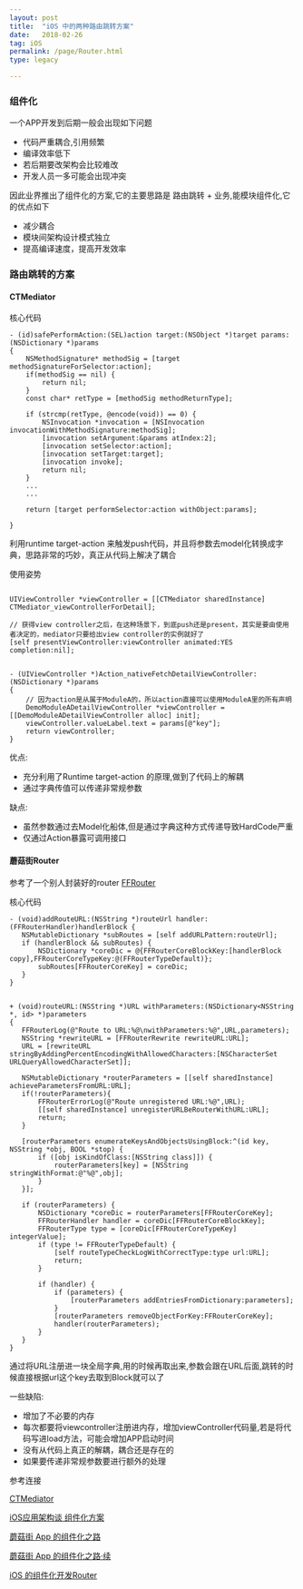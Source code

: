 ```yaml
---
layout: post
title:  "iOS 中的两种路由跳转方案"
date:   2018-02-26
tag: iOS
permalink: /page/Router.html
type: legacy

---
```



### 组件化
  
  一个APP开发到后期一般会出现如下问题
  
  - 代码严重耦合,引用频繁
  - 编译效率低下
  - 若后期要改架构会比较难改
  - 开发人员一多可能会出现冲突
 
  因此业界推出了组件化的方案,它的主要思路是 路由跳转 + 业务,能模块组件化,它的优点如下

  - 减少耦合
  - 模块间架构设计模式独立
  - 提高编译速度，提高开发效率
 
### 路由跳转的方案

####    CTMediator

核心代码

```
- (id)safePerformAction:(SEL)action target:(NSObject *)target params:(NSDictionary *)params
{
    NSMethodSignature* methodSig = [target methodSignatureForSelector:action];
    if(methodSig == nil) {
        return nil;
    }
    const char* retType = [methodSig methodReturnType];

    if (strcmp(retType, @encode(void)) == 0) {
        NSInvocation *invocation = [NSInvocation invocationWithMethodSignature:methodSig];
        [invocation setArgument:&params atIndex:2];
        [invocation setSelector:action];
        [invocation setTarget:target];
        [invocation invoke];
        return nil;
    }
    ...
    ...
    
    return [target performSelector:action withObject:params];

}

```

利用runtime target-action 来触发push代码，并且将参数去model化转换成字典，思路非常的巧妙，真正从代码上解决了耦合


使用姿势

```

UIViewController *viewController = [[CTMediator sharedInstance] CTMediator_viewControllerForDetail];
        
// 获得view controller之后，在这种场景下，到底push还是present，其实是要由使用者决定的，mediator只要给出view controller的实例就好了
[self presentViewController:viewController animated:YES completion:nil];

```

```

- (UIViewController *)Action_nativeFetchDetailViewController:(NSDictionary *)params
{
    // 因为action是从属于ModuleA的，所以action直接可以使用ModuleA里的所有声明
    DemoModuleADetailViewController *viewController = [[DemoModuleADetailViewController alloc] init];
    viewController.valueLabel.text = params[@"key"];
    return viewController;
}

```


 优点: 
   - 充分利用了Runtime target-action 的原理,做到了代码上的解耦
   - 通过字典传值可以传递非常规参数
   
 
 缺点:
   - 虽然参数通过去Model化船体,但是通过字典这种方式传递导致HardCode严重
   - 仅通过Action暴露可调用接口


####    蘑菇街Router
 
 参考了一个别人封装好的router [FFRouter](https://github.com/imlifengfeng/FFRouter)
 
 核心代码
 
 ```
- (void)addRouteURL:(NSString *)routeUrl handler:(FFRouterHandler)handlerBlock {
    NSMutableDictionary *subRoutes = [self addURLPattern:routeUrl];
    if (handlerBlock && subRoutes) {
        NSDictionary *coreDic = @{FFRouterCoreBlockKey:[handlerBlock copy],FFRouterCoreTypeKey:@(FFRouterTypeDefault)};
        subRoutes[FFRouterCoreKey] = coreDic;
    }
}
  
 ```
 
 
 ```
+ (void)routeURL:(NSString *)URL withParameters:(NSDictionary<NSString *, id> *)parameters 
{
    FFRouterLog(@"Route to URL:%@\nwithParameters:%@",URL,parameters);
    NSString *rewriteURL = [FFRouterRewrite rewriteURL:URL];
    URL = [rewriteURL stringByAddingPercentEncodingWithAllowedCharacters:[NSCharacterSet URLQueryAllowedCharacterSet]];
    
    NSMutableDictionary *routerParameters = [[self sharedInstance] achieveParametersFromURL:URL];
    if(!routerParameters){
        FFRouterErrorLog(@"Route unregistered URL:%@",URL);
        [[self sharedInstance] unregisterURLBeRouterWithURL:URL];
        return;
    }
    
    [routerParameters enumerateKeysAndObjectsUsingBlock:^(id key, NSString *obj, BOOL *stop) {
        if ([obj isKindOfClass:[NSString class]]) {
            routerParameters[key] = [NSString stringWithFormat:@"%@",obj];
        }
    }];
    
    if (routerParameters) {
        NSDictionary *coreDic = routerParameters[FFRouterCoreKey];
        FFRouterHandler handler = coreDic[FFRouterCoreBlockKey];
        FFRouterType type = [coreDic[FFRouterCoreTypeKey] integerValue];
        if (type != FFRouterTypeDefault) {
            [self routeTypeCheckLogWithCorrectType:type url:URL];
            return;
        }
        
        if (handler) {
            if (parameters) {
                [routerParameters addEntriesFromDictionary:parameters];
            }
            [routerParameters removeObjectForKey:FFRouterCoreKey];
            handler(routerParameters);
        }
    }
}
 ```
 
通过将URL注册进一块全局字典,用的时候再取出来,参数会跟在URL后面,跳转的时候直接根据url这个key去取到Block就可以了
  
  
  一些缺陷:
 - 增加了不必要的内存
 - 每次都要将viewcontroller注册进内存，增加viewController代码量,若是将代码写进load方法，可能会增加APP启动时间
 - 没有从代码上真正的解耦，耦合还是存在的
 - 如果要传递非常规参数要进行额外的处理




参考连接

[CTMediator](https://github.com/casatwy/CTMediator)

[iOS应用架构谈 组件化方案](https://casatwy.com/iOS-Modulization.html)

[蘑菇街 App 的组件化之路](https://limboy.me/tech/2016/03/10/mgj-components.html)

[蘑菇街 App 的组件化之路·续](https://limboy.me/tech/2016/03/14/mgj-components-continued.html)

[iOS 的组件化开发Router](https://imlifengfeng.github.io/article/714/?nsukey=bqzsFxW2w4bTwiHKpYMwBhoL1mL%2FDq%2F6v4YeYDB9YN4XMuR0%2FpzGev97xFtBHGzATYx2MzxQ4bn2zEEYy%2Fd9Jo%2FJwFXui0OslclMyYou6rSLAKVr%2BWpfJmPLufvvipwBCp2cvk%2BL9GRbBJ3B4IZC2A%3D%3D)

